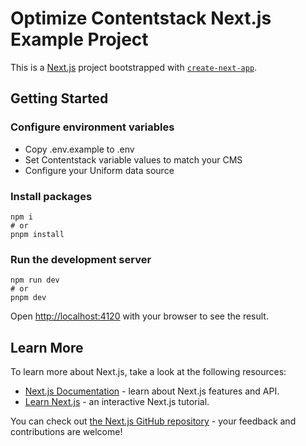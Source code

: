 # Optimize Contentstack Next.js Example Project

This is a [Next.js](https://nextjs.org/) project bootstrapped with [`create-next-app`](https://github.com/vercel/next.js/tree/canary/packages/create-next-app).

## Getting Started

### Configure environment variables

- Copy .env.example to .env
- Set Contentstack variable values to match your CMS
- Configure your Uniform data source

### Install packages

```shell
npm i
# or
pnpm install
```

### Run the development server

```shell
npm run dev
# or
pnpm dev
```

Open <http://localhost:4120> with your browser to see the result.

## Learn More

To learn more about Next.js, take a look at the following resources:

- [Next.js Documentation](https://nextjs.org/docs) - learn about Next.js features and API.
- [Learn Next.js](https://nextjs.org/learn) - an interactive Next.js tutorial.

You can check out [the Next.js GitHub repository](https://github.com/vercel/next.js/) - your feedback and contributions are welcome!
